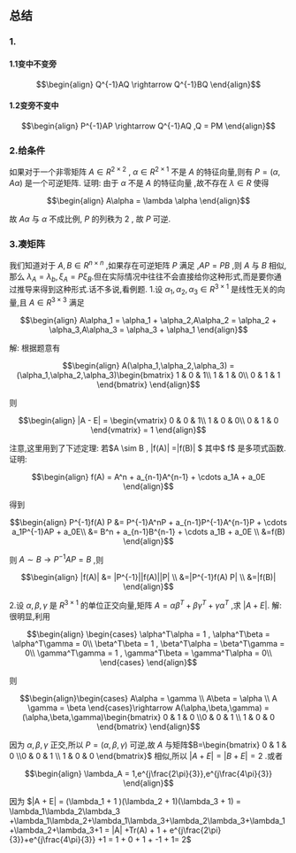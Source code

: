 ## 总结

### 1.
#### 1.1变中不变旁
$$\begin{align}
    Q^{-1}AQ \rightarrow Q^{-1}BQ
\end{align}$$

#### 1.2变旁不变中
$$\begin{align}
    P^{-1}AP \rightarrow Q^{-1}AQ ,Q = PM 
\end{align}$$


### 2.给条件



如果对于一个非零矩阵 $A \in R^{2\times 2}$ , $\alpha \in R^{2\times 1}$ 不是 $A$ 的特征向量,则有 $P = (\alpha,A\alpha)$ 是一个可逆矩阵.
证明:
由于 $\alpha$ 不是 $A$ 的特征向量 ,故不存在 $\lambda \in R$ 使得

$$\begin{align}
    A\alpha = \lambda \alpha
\end{align}$$

故 $A\alpha$ 与 $\alpha$ 不成比例, $P$ 的列秩为 2 , 故 $P$ 可逆.


### 3.凑矩阵
我们知道对于 $A,B\in R^{n\times n}$ ,如果存在可逆矩阵 $P$  满足 ,$AP = PB$ ,则 $A$ 与 $B$ 相似,那么 $\lambda_A  = \lambda_b,\xi_A = P\xi_B$.但在实际情况中往往不会直接给你这种形式,而是要你通过推导来得到这种形式.话不多说,看例题.
1.设 $\alpha_1,\alpha_2,\alpha_3 \in R^{3\times 1}$ 是线性无关的向量,且 $A \in R^{3\times 3}$ 满足

$$\begin{align}
    A\alpha_1 = \alpha_1 + \alpha_2,A\alpha_2 = \alpha_2 + \alpha_3,A\alpha_3 = \alpha_3 + \alpha_1
\end{align}$$

解:
根据题意有

$$\begin{align}
 A(\alpha_1,\alpha_2,\alpha_3) = (\alpha_1,\alpha_2,\alpha_3)\begin{bmatrix}
    1 & 0 & 1\\
    1 & 1 & 0\\
    0 & 1 & 1
\end{bmatrix}
\end{align}$$

则 

$$\begin{align}
    |A - E| = \begin{vmatrix}
        0 & 0 & 1\\
        1 & 0 & 0\\
        0 & 1 & 0
    \end{vmatrix} = 1
\end{align}$$

注意,这里用到了下述定理:
若$A \sim B , |f(A)| =|f(B)| $ 其中$ f$ 是多项式函数.
证明:

$$\begin{align}
    f(A) = A^n + a_{n-1}A^{n-1}  + \cdots a_1A + a_0E 
\end{align}$$


得到

$$\begin{align}
    P^{-1}f(A) P &= P^{-1}A^nP + a_{n-1}P^{-1}A^{n-1}P  + \cdots a_1P^{-1}AP + a_0E\\
    &= B^n + a_{n-1}B^{n-1}  + \cdots a_1B + a_0E  \\
    &=f(B)
\end{align}$$

则 $A \sim B \rightarrow P^{-1}AP = B$ ,则

$$\begin{align}
    |f(A)| &= |P^{-1}||f(A)||P| \\
    &=|P^{-1}f(A) P| \\
    &=|f(B)|
\end{align}$$


2.设 $\alpha,\beta,\gamma$ 是 $R^{3\times 1}$ 的单位正交向量,矩阵 $A = \alpha\beta^T + \beta\gamma^T + \gamma\alpha^T$ ,求 $|A + E|$.
解:
很明显,利用

$$\begin{align}
    \begin{cases}
        \alpha^T\alpha = 1 , \alpha^T\beta = \alpha^T\gamma = 0\\
        \beta^T\beta = 1 , \beta^T\alpha = \beta^T\gamma = 0\\
        \gamma^T\gamma = 1 , \gamma^T\beta = \gamma^T\alpha = 0\\
    \end{cases}
\end{align}$$

则

$$\begin{align}\begin{cases}
    A\alpha = \gamma \\
    A\beta = \alpha \\
    A \gamma = \beta
\end{cases}\rightarrow  A(\alpha,\beta,\gamma) = (\alpha,\beta,\gamma)\begin{bmatrix}
    0 & 1 & 0 \\0 & 0 & 1 \\ 1 & 0 & 0
\end{bmatrix}
\end{align}$$

因为 $\alpha,\beta,\gamma$ 正交,所以 $P = (\alpha,\beta,\gamma)$ 可逆,故 $A$ 与矩阵$B=\begin{bmatrix}
    0 & 1 & 0 \\0 & 0 & 1 \\ 1 & 0 & 0
\end{bmatrix}$ 相似,所以 $|A + E| = |B + E| = 2$ .或者

$$\begin{align}
    \lambda_A = 1,e^{j\frac{2\pi}{3}},e^{j\frac{4\pi}{3}}
\end{align}$$


因为 $|A + E| = (\lambda_1 + 1 )(\lambda_2 + 1)(\lambda_3 + 1)  = \lambda_1\lambda_2\lambda_3 +\lambda_1\lambda_2+\lambda_1\lambda_3+\lambda_2\lambda_3+\lambda_1+\lambda_2+\lambda_3+1 = |A| +Tr(A) + 1 + e^{j\frac{2\pi}{3}}+e^{j\frac{4\pi}{3}} +1 = 1 + 0 + 1 + -1 + 1= 2$




